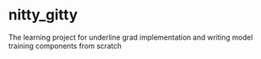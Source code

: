 # nitty_gitty
The learning project for underline grad implementation and writing model training components from scratch
